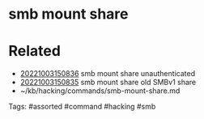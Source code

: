 # smb mount share

# Related
- [20221003150836](/zet/20221003150836/README.md) smb mount share unauthenticated
- [20221003150835](/zet/20221003150835/README.md) smb mount share old SMBv1 share
- ~/kb/hacking/commands/smb-mount-share.md

Tags:
    #assorted #command #hacking #smb
